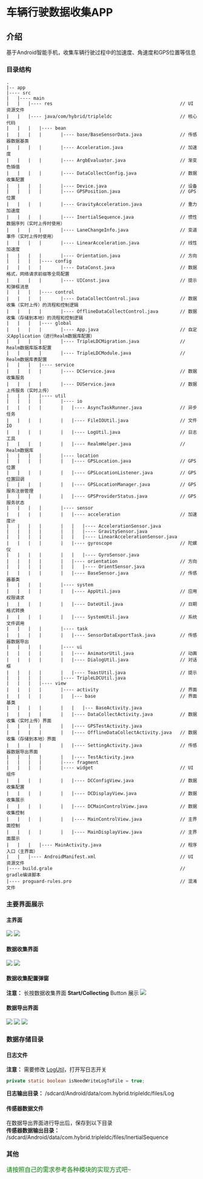 # 车辆行驶数据收集APP

## 介绍

基于Android智能手机，收集车辆行驶过程中的加速度、角速度和GPS位置等信息

### 目录结构
```
.
|-- app
|---- src
|   |---- main  
|   |   |---- res                                               // UI资源文件
|   |   |---- java/com/hybrid/tripleldc                         // 核心代码
|   |   |   |---- bean
|   |   |   |       |---- base/BaseSensorData.java              // 传感器数据基类
|   |   |   |       |---- Acceleration.java                     // 加速度
|   |   |   |       |---- ArgbEvaluator.java                    // 渐变色插值
|   |   |   |       |---- DataCollectConfig.java                // 数据收集配置
|   |   |   |       |---- Device.java                           // 设备
|   |   |   |       |---- GPSPosition.java                      // GPS位置
|   |   |   |       |---- GravityAcceleration.java              // 重力加速度
|   |   |   |       |---- InertialSequence.java                 // 惯性数据序列（实时上传时使用）
|   |   |   |       |---- LaneChangeInfo.java                   // 变道事件（实时上传时使用）
|   |   |   |       |---- LinearAcceleration.java               // 线性加速度
|   |   |   |       |---- Orientation.java                      // 方向
|   |   |   |---- config
|   |   |   |       |---- DataConst.java                        // 数据格式，网络请求前缀等全局配置
|   |   |   |       |---- UIConst.java                          // 提示和弹框消息
|   |   |   |---- control
|   |   |   |       |---- DataCollectControl.java               // 数据收集（实时上传）的流程和控制逻辑
|   |   |   |       |---- OfflineDataCollectControl.java        // 数据收集（存储到本地）的流程和控制逻辑
|   |   |   |---- global
|   |   |   |       |---- App.java                              // 自定义Application（进行Realm数据库配置）
|   |   |   |       |---- TripleLDCMigration.java               // Realm数据库版本配置
|   |   |   |       |---- TripleLDCModule.java                  // Realm数据库表配置
|   |   |   |---- service
|   |   |   |       |---- DCService.java                        // 数据收集服务
|   |   |   |       |---- DUService.java                        // 数据上传服务（实时上传） 
|   |   |   |---- util
|   |   |   |       |---- io
|   |   |   |       |   |---- AsyncTaskRunner.java              // 异步任务
|   |   |   |       |   |---- FileIOUtil.java                   // 文件IO
|   |   |   |       |   |---- LogUtil.java                      // 日志工具
|   |   |   |       |   |---- RealmHelper.java                  // Realm数据库
|   |   |   |       |---- location
|   |   |   |       |   |---- GPSLocation.java                  // GPS位置
|   |   |   |       |   |---- GPSLocationListener.java          // GPS位置回调
|   |   |   |       |   |---- GPSLocationManager.java           // GPS服务注册管理
|   |   |   |       |   |---- GPSProviderStatus.java            // GPS服务状态
|   |   |   |       |---- sensor
|   |   |   |       |   |---- acceleration                      // 加速度计
|   |   |   |       |   |   |---- AccelerationSensor.java
|   |   |   |       |   |   |---- GravitySensor.java
|   |   |   |       |   |   |---- LinearAccelerationSensor.java
|   |   |   |       |   |---- gyroscope                         // 陀螺仪
|   |   |   |       |   |   |---- GyroSensor.java
|   |   |   |       |   |---- orientation                       // 方向
|   |   |   |       |   |   |---- OrientSensor.java
|   |   |   |       |   |---- BaseSensor.java                   // 传感器基类
|   |   |   |       |---- system
|   |   |   |       |   |---- AppUtil.java                      // 应用权限请求
|   |   |   |       |   |---- DateUtil.java                     // 日期格式转换
|   |   |   |       |   |---- SystemUtil.java                   // 系统文件调用
|   |   |   |       |---- task
|   |   |   |       |   |---- SensorDataExportTask.java         // 传感器数据导出
|   |   |   |       |---- ui
|   |   |   |       |   |---- AnimatorUtil.java                 // 动画
|   |   |   |       |   |---- DialogUtil.java                   // 对话框
|   |   |   |       |   |---- ToastUtil.java                    // 提示
|   |   |   |       |---- TripleLDCUtil.java                
|   |   |   |---- view
|   |   |   |       |---- activity                              // 界面
|   |   |   |       |   |--- base                               // 界面基类
|   |   |   |       |   |   |--- BaseActivity.java              
|   |   |   |       |   |---- DataCollectActivity.java          // 数据收集（实时上传）界面
|   |   |   |       |   |---- GPSTestActivity.java               
|   |   |   |       |   |---- OfflineDataCollectActivity.java   // 数据收集（存储到本地）界面
|   |   |   |       |   |---- SettingActivity.java              // 传感器数据导出界面
|   |   |   |       |   |---- TestActivity.java                  
|   |   |   |       |---- fragment
|   |   |   |       |---- widget                                // UI组件
|   |   |   |       |   |---- DCConfigView.java                 // 数据收集配置
|   |   |   |       |   |---- DCDisplayView.java                // 数据收集展示
|   |   |   |       |   |---- DCMainControlView.java            // 数据收集控制
|   |   |   |       |   |---- MainControlView.java              // 主界面控制
|   |   |   |       |   |---- MainDisplayView.java              // 主界面展示
|   |   |   |---- MainActivity.java                             // 程序入口（主界面）
|   |   |---- AndroidManifest.xml                               // UI资源文件
|---- build.grale                                               // gradle编译脚本
|---- proguard-rules.pro                                        // 混淆文件

```
### 主要界面展示
#### 主界面
![](./figure/home%20interface%201.jpeg)
![](./figure/home%20interface%202.jpeg)

#### 数据收集界面
![](./figure/data%20collection%20interface%20normal.jpeg)
![](./figure/data%20collection%20interface%20working.jpeg)

#### 数据收集配置弹窗
**注意：**
长按数据收集界面 **Start/Collecting** Button 展示
![](./figure/data%20collection%20config%20dialog.jpeg)

#### 数据导出界面
![](/figure/data%20export%20interface%20normal.jpeg)
![](./figure/data%20export%20interface%20working.jpeg)
![](./figure/data%20export%20interface%20finished.jpeg)

### 数据存储目录
#### 日志文件
**注意：**
需要修改 [LogUtil](./app/src/main/java/com/hybrid/tripleldc/util/io/LogUtil.java)，打开写日志开关
```java
private static boolean isNeedWriteLogToFile = true;
```
**日志输出目录：** /sdcard/Android/data/com.hybrid.tripleldc/files/Log

#### 传感器数据文件
在数据导出界面进行导出后，保存到以下目录  
**传感器数据输出目录：** /sdcard/Android/data/com.hybrid.tripleldc/files/InertialSequence

### 其他
<font face="STCAIYUN" size=3 color=green>请按照自己的需求参考各种模块的实现方式吧~</font>